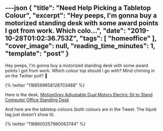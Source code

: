---json
{
  "title": "Need Help Picking a Tabletop Colour",
  "excerpt": "Hey peeps, I'm gonna buy a motorized standing desk with some award points I got from work. Which colo...",
  "date": "2019-10-28T01:02:36.753Z",
  "tags": [
    "homeoffice"
  ],
  "cover_image": null,
  "reading_time_minutes": 1,
  "template": "post"
}
---

Hey peeps, I'm gonna buy a motorized standing desk with some award points I got from work. Which colour top should I go with? Mind chiming in on the Twitter poll? 🙏

{% twitter "1188599858128703488" %}

Here is the desk, [MotionGrey Adjustable Dual Motors Electric Sit to Stand Computer Office Standing Desk](https://www.bestbuy.ca/en-ca/product/motiongrey-adjustable-dual-motors-electric-sit-to-stand-computer-office-standing-desk-grey-frame-white-table-top-included/13366716)

And here are the tabletop colours (both colours are in the Tweet. The liquid tag just doesn't show it).

{% twitter "1188600257980063744" %}
